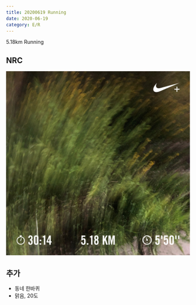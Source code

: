 ```yaml
---
title: 20200619 Running 
date: 2020-06-19
category: E/R
---
```


5.18km Running

## NRC

![2020](/img/20200619.jpg)

## 추가

*   동네 한바퀴
*   맑음, 20도


